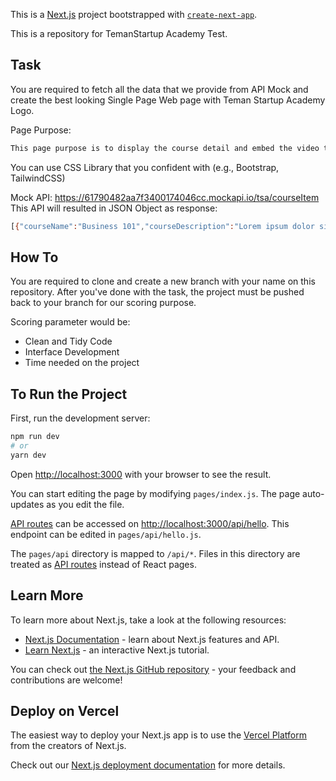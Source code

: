 This is a [Next.js](https://nextjs.org/) project bootstrapped with [`create-next-app`](https://github.com/vercel/next.js/tree/canary/packages/create-next-app).

This is a repository for TemanStartup Academy Test.

## Task

You are required to fetch all the data that we provide from API Mock and create the best looking Single Page Web page with Teman Startup Academy Logo.

Page Purpose:

```bash
This page purpose is to display the course detail and embed the video that provided with video player widget.
```

You can use CSS Library that you confident with (e.g., Bootstrap, TailwindCSS)

Mock API: https://61790482aa7f3400174046cc.mockapi.io/tsa/courseItem
This API will resulted in JSON Object as response:

```bash
[{"courseName":"Business 101","courseDescription":"Lorem ipsum dolor sit amet, consectetur adipiscing elit, sed do eiusmod tempor incididunt ut labore et dolore magna aliqua. Ut enim ad minim veniam, quis nostrud exercitation ullamco laboris nisi ut aliquip ex ea commodo consequat","courseCategory":"Business","courseVideos":[{"videoTitle":"How to Build Business","video":"https://instagram.com"}],"id":"1"}]
```

## How To

You are required to clone and create a new branch with your name on this repository.
After you've done with the task, the project must be pushed back to your branch for our scoring purpose.

Scoring parameter would be:

- Clean and Tidy Code
- Interface Development
- Time needed on the project

## To Run the Project

First, run the development server:

```bash
npm run dev
# or
yarn dev
```

Open [http://localhost:3000](http://localhost:3000) with your browser to see the result.

You can start editing the page by modifying `pages/index.js`. The page auto-updates as you edit the file.

[API routes](https://nextjs.org/docs/api-routes/introduction) can be accessed on [http://localhost:3000/api/hello](http://localhost:3000/api/hello). This endpoint can be edited in `pages/api/hello.js`.

The `pages/api` directory is mapped to `/api/*`. Files in this directory are treated as [API routes](https://nextjs.org/docs/api-routes/introduction) instead of React pages.

## Learn More

To learn more about Next.js, take a look at the following resources:

- [Next.js Documentation](https://nextjs.org/docs) - learn about Next.js features and API.
- [Learn Next.js](https://nextjs.org/learn) - an interactive Next.js tutorial.

You can check out [the Next.js GitHub repository](https://github.com/vercel/next.js/) - your feedback and contributions are welcome!

## Deploy on Vercel

The easiest way to deploy your Next.js app is to use the [Vercel Platform](https://vercel.com/new?utm_medium=default-template&filter=next.js&utm_source=create-next-app&utm_campaign=create-next-app-readme) from the creators of Next.js.

Check out our [Next.js deployment documentation](https://nextjs.org/docs/deployment) for more details.
